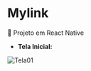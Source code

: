 # Mylink
:iphone: Projeto em React Native    

- **Tela Inicial:**                                                                                             

![Tela01](https://user-images.githubusercontent.com/61321277/120544272-9a517200-c3c3-11eb-97d1-e8fd81f1aafc.jpeg)

